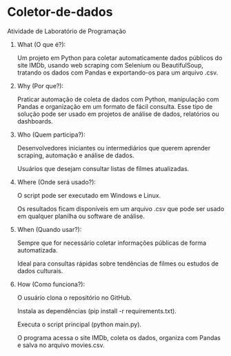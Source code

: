 # Coletor-de-dados
Atividade de Laboratório de Programação
1. What (O que é?):

    Um projeto em Python para coletar automaticamente dados públicos do site IMDb, usando web scraping com Selenium ou BeautifulSoup, tratando os dados com Pandas e exportando-os para um arquivo .csv.

2. Why (Por que?):

    Praticar automação de coleta de dados com Python, manipulação com Pandas e organização em um formato de fácil consulta. Esse tipo de solução pode ser usado em projetos de análise de dados, relatórios ou dashboards.

3. Who (Quem participa?):

    Desenvolvedores iniciantes ou intermediários que querem aprender scraping, automação e análise de dados.

    Usuários que desejam consultar listas de filmes atualizadas.

4. Where (Onde será usado?):

    O script pode ser executado em Windows e Linux.

    Os resultados ficam disponíveis em um arquivo .csv que pode ser usado em qualquer planilha ou software de análise.

5. When (Quando usar?):

    Sempre que for necessário coletar informações públicas de forma automatizada.

    Ideal para consultas rápidas sobre tendências de filmes ou estudos de dados culturais.
  
6. How (Como funciona?):

    O usuário clona o repositório no GitHub.

    Instala as dependências (pip install -r requirements.txt).

    Executa o script principal (python main.py).

    O programa acessa o site IMDb, coleta os dados, organiza com Pandas e salva no arquivo movies.csv.
